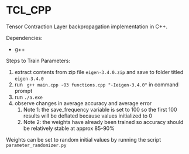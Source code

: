 # TCL_CPP
Tensor Contraction Layer backpropagation implementation in C++.

Dependencies: 
- g++ 

Steps to Train Parameters: 
1. extract contents from zip file `eigen-3.4.0.zip` and save to folder titled `eigen-3.4.0`
2. run ` g++ main.cpp -O3 functions.cpp "-Ieigen-3.4.0"` in command prompt
3. run `./a.exe`
4. observe changes in average accuracy and average error
    1. Note 1: the save_frequency variable is set to 100 so the first 100 results will be deflated because values initialized to 0
    2. Note 2: the weights have already been trained so accuracy should be relatively stable at approx 85-90%

Weights can be set to random initial values by running the script `parameter_randomizer.py`
